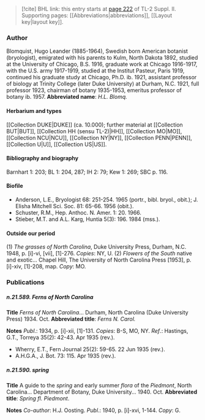 > [!cite] BHL link: this entry starts at [page 222](https://www.biodiversitylibrary.org/page/33265419) of TL-2 Suppl. II.
> Supporting pages: [[Abbreviations|abbreviations]], [[Layout key|layout key]].

### Author

Blomquist, Hugo Leander (1885-1964), Swedish born American botanist (bryologist), emigrated with his parents to Kulm, North Dakota 1892, studied at the University of Chicago, B.S. 1916, graduate work at Chicago 1916-1917, with the U.S. army 1917-1919, studied at the Institut Pasteur, Paris 1919, continued his graduate study at Chicago, Ph.D. ib. 1921, assistant professor of biology at Trinity College (later Duke University) at Durham, N.C. 1921, full professor 1923, chairman of botany 1935-1953, emeritus professor of botany ib. 1957. 
**Abbreviated name**: *H.L. Blomq.*

#### Herbarium and types

[[Collection DUKE|DUKE]] (ca. 10.000); further material at [[Collection BUT|BUT]], [[Collection HH (sensu TL-2)|HH]], [[Collection MO|MO]], [[Collection NCU|NCU]], [[Collection NY|NY]], [[Collection PENN|PENN]], [[Collection U|U]], [[Collection US|US]].

#### Bibliography and biography

Barnhart 1: 203; BL 1: 204, 287; IH 2: 79; Kew 1: 269; SBC p. 116.

#### Biofile

- Anderson, L.E., Bryologist 68: 251-254. 1965 (portr., bibl. bryol., obit.); J. Elisha Mitchell Sci. Soc. 81: 65-66. 1956 (obit.).
- Schuster, R.M., Hep. Anthoc. N. Amer. 1: 20. 1966.
- Stieber, M.T. and A.L. Karg, Huntia 5(3): 196. 1984 (mss.).

#### Outside our period

(1) *The grasses of North Carolina*, Duke University Press, Durham, N.C. 1948, p. \[i\]-vi, \[vii\], \[1\]-276. *Copies*: NY, U.
(2) *Flowers of the South* native and exotic... Chapel Hill, The University of North Carolina Press \[1953\], p. \[i\]-xiv, \[1\]-208, map. *Copy*: MO.

### Publications

##### n.21.589. Ferns of North Carolina

**Title**
*Ferns of North Carolina*... Durham, North Carolina (Duke University Press) 1934. Oct.
**Abbreviated title**: *Ferns N. Carol.*

**Notes**
*Publ*.: 1934, p. \[i\]-xii, \[1\]-131. *Copies*: B-S, MO, NY.
*Ref*.: Hastings, G.T., Torreya 35(2): 42-43. Apr 1935 (rev.).
- Wherry, E.T., Fern Journal 25(2): 59-65. 22 Jun 1935 (rev.).
- A.H.G.A., J. Bot. 73: 115. Apr 1935 (rev.).

##### n.21.590. spring

**Title**
A guide to the *spring* and early summer *flora* of the *Piedmont*, North Carolina... Department of Botany, Duke University... 1940. Oct.
**Abbreviated title**: *Spring fl. Piedmont*.

**Notes**
*Co-author*: H.J. Oosting.
*Publ*.: 1940, p. \[i\]-xvi, 1-144. *Copy*: G.


